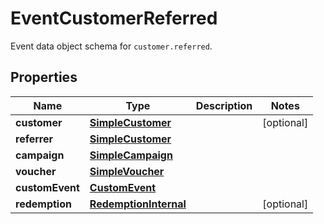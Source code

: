 

# EventCustomerReferred

Event data object schema for `customer.referred`.

## Properties

| Name | Type | Description | Notes |
|------------ | ------------- | ------------- | -------------|
|**customer** | [**SimpleCustomer**](SimpleCustomer.md) |  |  [optional] |
|**referrer** | [**SimpleCustomer**](SimpleCustomer.md) |  |  |
|**campaign** | [**SimpleCampaign**](SimpleCampaign.md) |  |  |
|**voucher** | [**SimpleVoucher**](SimpleVoucher.md) |  |  |
|**customEvent** | [**CustomEvent**](CustomEvent.md) |  |  |
|**redemption** | [**RedemptionInternal**](RedemptionInternal.md) |  |  [optional] |



